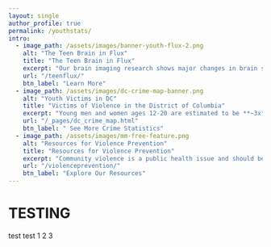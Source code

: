 ```yaml
---
layout: single
author_profile: true
permalink: /youthstats/
intro:
  - image_path: /assets/images/banner-youth-flux-2.png
    alt: "The Teen Brain in Flux"
    title: "The Teen Brain in Flux"
    excerpt: "Our brain imaging research shows major changes in brain shape, function and ability throughout the teenage years. These changes can serve to either promote or prevent life success."
    url: "/teenflux/"
    btn_label: "Learn More"
  - image_path: /assets/images/dc-crime-map-banner.png
    alt: "Youth Victims in DC"
    title: "Victims of Violence in the District of Columbia"
    excerpt: "Young men and women ages 12-20 are estimated to be **~3x** as likely to be a victim of violence in the District of Columbia."
    url: "/_pages/dc_crime_map.html"
    btn_label: " See More Crime Statistics"
  - image_path: /assets/images/mm-free-feature.png
    alt: "Resources for Violence Prevention"
    title: "Resources for Violence Prevention"
    excerpt: "Community violence is a public health issue and should be treated as such, prevention will always be the most effective strategy."
    url: "/violenceprevention/"
    btn_label: "Explore Our Resources"
---
```


# TESTING

test test 1 2 3